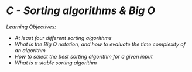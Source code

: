 # *C - Sorting algorithms & Big O*

*Learning Objectives:*

- _At least four different sorting algorithms_
- _What is the Big O notation, and how to evaluate the time complexity of an algorithm_
- _How to select the best sorting algorithm for a given input_
- _What is a stable sorting algorithm_

